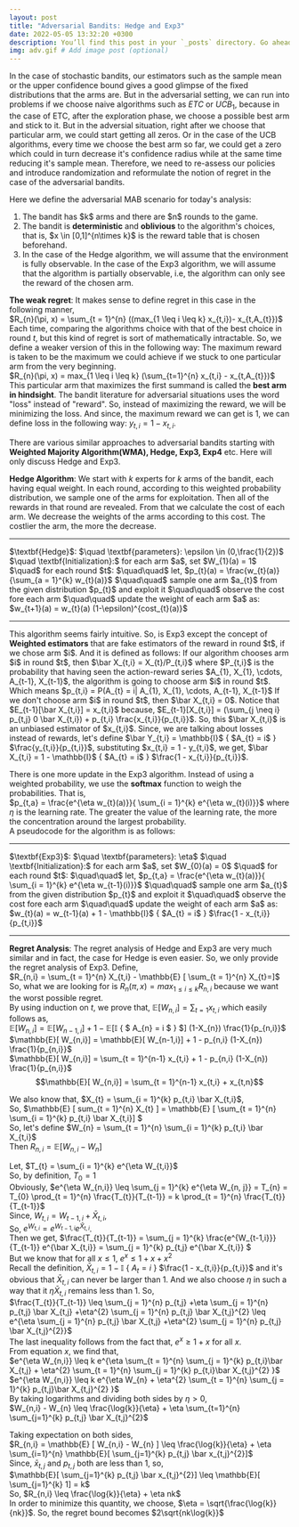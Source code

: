 ```yaml
---
layout: post
title: "Adversarial Bandits: Hedge and Exp3"
date: 2022-05-05 13:32:20 +0300
description: You’ll find this post in your `_posts` directory. Go ahead and edit it and re-build the site to see your changes. # Add post description (optional)
img: adv.gif # Add image post (optional)
---
```


In the case of stochastic bandits, our estimators such as the sample mean or the upper confidence bound gives a good glimpse of the fixed distributions that the arms are. But in the adversarial setting, we can run into problems if we choose naive algorithms such as $ETC$ or $UCB_{1}$, because in the case of ETC, after the exploration phase, we choose a possible best arm and stick to it. But in the adversial situation, right after we choose that particular arm, we could start getting all zeros. Or in the case of the UCB algorithms, every time we choose the best arm so far, we could get a zero which could in turn decrease it's confidence radius while at the same time reducing it's sample mean. Therefore, we need to re-assess our policies and introduce randomization and reformulate the notion of regret in the case of the adversarial bandits.  

Here we define the adversarial MAB scenario for today's analysis:
<ol>
  <li>The bandit has $k$ arms and there are $n$ rounds to the game. </li>
  <li>The bandit is <strong>deterministic</strong> and <strong>oblivious</strong> to the algorithm's choices, that is, $x \in [0,1]^{n\times k}$ is the reward table that is chosen beforehand.</li>
  <li>In the case of the Hedge algorithm, we will assume that the environment is fully observable. In the case of the Exp3 algorithm, we will assume that the algorithm is partially observable, i.e, the algorithm can only see the reward of the chosen arm.</li>
</ol>


<strong>The weak regret</strong>: It makes sense to define regret in this case in the following manner,  
$R_{n}(\pi, x) = \sum_{t = 1}^{n} ((max_{1 \leq i \leq k} x_{t,i})- x_{t,A_{t}})$    
Each time, comparing the algorithms choice with that of the best choice in round $t$, but this kind of regret is sort of mathematically intractable. So, we define a weaker version of this in the following way: The maximum reward is taken to be the maximum we could achieve if we stuck to one particular arm from the very beginning.    
$R_{n}(\pi, x) = max_{1 \leq i \leq k} (\sum_{t=1}^{n} x_{t,i} - x_{t,A_{t}})$   
This particular arm that maximizes the first summand is called the <strong>best arm in hindsight</strong>. The bandit literature for adversarial situations uses the word "loss" instead of "reward". So, instead of maximizing the reward, we will be minimizing the loss. And since, the maximum reward we can get is 1, we can define loss in the following way: $y_{t,i} = 1 - x_{t,i}$.    

There are various similar approaches to adversarial bandits starting with <strong>Weighted Majority Algorithm(WMA), Hedge, Exp3, Exp4</strong> etc. Here will only discuss Hedge and Exp3.     

<strong>Hedge Algorithm</strong>: We start with $k$ experts for $k$ arms of the bandit, each having equal weight. In each round, according to this weighted probability distribution, we sample one of the arms for exploitation. Then all of the rewards in that round are revealed. From that we calculate the cost of each arm. We decrease the weights of the arms according to this cost. The costlier the arm, the more the decrease.    
<hr>    
$\textbf{Hedge}$:     
$\quad \textbf{parameters}: \epsilon \in (0,\frac{1}{2})$    
$\quad \textbf{Initialization}:$ for each arm $a$, set $W_{1}(a) = 1$   
$\quad$ for each round $t$:    
$\quad\quad$ let, $p_{t}(a) = \frac{w_{t}(a)}{\sum_{a = 1}^{k} w_{t}(a)}$     
$\quad\quad$ sample one arm $a_{t}$ from the given distribution $p_{t}$ and exploit it    
$\quad\quad$ observe the cost fore each arm      
$\quad\quad$ update the weight of each arm $a$ as: $w_{t+1}(a) = w_{t}(a) (1-\epsilon)^{cost_{t}(a)}$     
<hr>    
This algorithm seems fairly intuitive. So, is Exp3 except the concept of <strong>Weighted estimators</strong> that are fake estimators of the reward in round $t$, if we chose arm $i$. And it is defined as follows:    
If our algorithm chooses arm $i$ in round $t$, then $\bar X_{t,i} = X_{t}/P_{t,i}$ where $P_{t,i}$ is the probability that having seen the action-reward series $A_{1}, X_{1}, \cdots, A_{t-1}, X_{t-1}$, the algorithm is going to choose arm $i$ in round $t$. Which means $p_{t,i} = P(A_{t} = i| A_{1}, X_{1}, \cdots, A_{t-1}, X_{t-1}$    
If we don't choose arm $i$ in round $t$, then  $\bar X_{t,i} = 0$.  
Notice that $E_{t-1}[\bar X_{t,i}] = x_{t,i}$ because, $E_{t-1}[X_{t,i}] = (\sum_{j \neq i} p_{t,j} 0 \bar X_{t,i}) + p_{t,i} \frac{x_{t,i}}{p_{t,i}}$. So, this $\bar X_{t,i}$ is an unbiased estimator of $x_{t,i}$.
Since, we are talking about losses instead of rewards, let's define $\bar Y_{t,i} = \mathbb{I}$ { $A_{t} = i$ } 
$\frac{y_{t,i}}{p_{t,i}}$, substituting $x_{t,i} = 1 - y_{t,i}$, we get, $\bar X_{t,i} = 1 - \mathbb{I}$ { $A_{t} = i$ } $\frac{1 - x_{t,i}}{p_{t,i}}$.    

There is one more update in the Exp3 algorithm. Instead of using a weighted probability, we use the <strong>softmax</strong> function to weigh the probabilities. That is,    
$p_{t,a} = \frac{e^{\eta w_{t}(a)}}{ \sum_{i = 1}^{k} e^{\eta w_{t}(i)}}$ where $\eta$ is the learning rate. The greater the value of the learning rate, the more the concentration around the largest probability.   
A pseudocode for the algorithm is as follows:    
<hr>    
$\textbf{Exp3}$:     
$\quad \textbf{parameters}: \eta$    
$\quad \textbf{Initialization}:$ for each arm $a$, set $W_{0}(a) = 0$   
$\quad$ for each round $t$:    
$\quad\quad$ let, $p_{t,a} = \frac{e^{\eta w_{t}(a)}}{ \sum_{i = 1}^{k} e^{\eta w_{t-1}(i)}}$    
$\quad\quad$ sample one arm $a_{t}$ from the given distribution $p_{t}$ and exploit it    
$\quad\quad$ observe the cost fore each arm      
$\quad\quad$ update the weight of each arm $a$ as: $w_{t}(a) = w_{t-1}(a) + 1 - \mathbb{I}$ { $A_{t} = i$ } $\frac{1 - x_{t,i}}{p_{t,i}}$    
<hr>    


<strong>Regret Analysis</strong>: The regret analysis of Hedge and Exp3 are very much similar and in fact, the case for Hedge is even easier. So, we only provide the regret analysis of Exp3. Define,   
$R_{n,i} = \sum_{t = 1}^{n} X_{t,i} - \mathbb{E} [ \sum_{t = 1}^{n} X_{t}=]$   
So, what we are looking for is $R_{n}(\pi, x) = max_{1 \leq i \leq k} R_{n,i}$ because we want the worst possible regret.  
By using induction on $t$, we prove that, $\mathbb{E}[ W_{n,i}] = \sum_{t = 1} x_{t,i}$ which easily follows as,     
$\mathbb{E}[ W_{n,i}] = \mathbb{E}[ W_{n-1,i}] + 1 - \mathbb{E}[ \mathbb{I}$ { $ A_{n} = i $ } $] (1-X_{n}) \frac{1}{p_{n,i}}$      
$\mathbb{E}[ W_{n,i}] = \mathbb{E}[ W_{n-1,i}] + 1 - p_{n,i} (1-X_{n}) \frac{1}{p_{n,i}}$     
$\mathbb{E}[ W_{n,i}] = \sum_{t = 1}^{n-1} x_{t,i} + 1 - p_{n,i} (1-X_{n}) \frac{1}{p_{n,i}}$      
$$\mathbb{E}[ W_{n,i}] = \sum_{t = 1}^{n-1} x_{t,i} + x_{t,n}$$     

We also know that, $X_{t} = \sum_{i = 1}^{k} p_{t,i} \bar X_{t,i}$,     
So, $\mathbb{E} [ sum_{t = 1}^{n} X_{t} ] = \mathbb{E} [ \sum_{t = 1}^{n} \sum_{i = 1}^{k} p_{t,i} \bar X_{t,i}] $     
So, let's define $W_{n} = \sum_{t = 1}^{n} \sum_{i = 1}^{k} p_{t,i} \bar X_{t,i}$    
Then $R_{n, i} = \mathbb{E} [ W_{n,i} - W_{n}]$    

Let, $T_{t} = \sum_{i = 1}^{k} e^{\eta W_{t,i}}$   
So, by definition, $T_{0} = 1$  
Obviously, $e^{\eta W_{n,i}} \leq \sum_{j = 1}^{k} e^{\eta W_{n, j}} = T_{n} = T_{0} \prod_{t = 1}^{n} \frac{T_{t}}{T_{t-1}} = k \prod_{t = 1}^{n} \frac{T_{t}}{T_{t-1}}$    
Since, $W_{t,i} = W_{t-1,i} + \bar X_{t,i}$,   
So, $e^{W_{t,i}} = e^{W_{t-1,i}}  e^{\bar X_{t,i}}$.     
Then we get, $\frac{T_{t}}{T_{t-1}} = \sum_{j = 1}^{k} \frac{e^{W_{t-1,i}}}{T_{t-1}}  e^{\bar X_{t,i}} = \sum_{j = 1}^{k} p_{t,j} e^{\bar X_{t,i}} $     
But we know that for all $x \leq 1$, $e^{x} \leq 1 + x + x^{2}$   
Recall the definition,  $\bar X_{t,i} = 1 - \mathbb{I}$ { $A_{t} = i$ } $\frac{1 - x_{t,i}}{p_{t,i}}$ and it's obvious that $\bar X_{t,i}$ can never be larger than 1. And we also choose $\eta$ in such a way that it $\eta \bar X_{t,i}$ remains less than 1. So,     
 $\frac{T_{t}}{T_{t-1}} \leq \sum_{j = 1}^{n} p_{t,j} +\eta \sum_{j = 1}^{n} p_{t,j} \bar X_{t,j} +\eta^{2} \sum_{j = 1}^{n} p_{t,j} \bar X_{t,j}^{2} \leq e^{\eta \sum_{j = 1}^{n} p_{t,j} \bar X_{t,j} +\eta^{2} \sum_{j = 1}^{n} p_{t,j} \bar X_{t,j}^{2}}$    
 The last inequality follows from the fact that, $e^{x} \geq 1 + x$ for all $x$.   
 From equation $x$, we find that,    
 $e^{\eta W_{n,i}} \leq k e^{\eta \sum_{t = 1}^{n} \sum_{j = 1}^{k} p_{t,i}\bar X_{t,j} + \eta^{2} \sum_{t = 1}^{n} \sum_{j = 1}^{k} p_{t,i}\bar X_{t,j}^{2} }$    
  $e^{\eta W_{n,i}} \leq k e^{\eta W_{n} + \eta^{2} \sum_{t = 1}^{n} \sum_{j = 1}^{k} p_{t,j}\bar X_{t,j}^{2} }$    
By taking logarithms and dividing both sides by $\eta > 0$,   
$W_{n,i} - W_{n} \leq \frac{\log{k}}{\eta} + \eta \sum_{t=1}^{n} \sum_{j=1}^{k} p_{t,j} \bar X_{t,j}^{2}$   

Taking expectation on both sides,    
$R_{n,i} = \mathbb{E} [ W_{n,i} - W_{n} ] \leq \frac{\log{k}}{\eta} + \eta \sum_{i=1}^{n} \mathbb{E}[ \sum_{j=1}^{k} p_{t,j} \bar x_{t,j}^{2}]$   
Since, $\bar x_{t,j}$ and $p_{t,j}$ both are less than 1, so,    
$\mathbb{E}[ \sum_{j=1}^{k} p_{t,j} \bar x_{t,j}^{2}] \leq \mathbb{E}[ \sum_{j=1}^{k} 1] = k$   
So, $R_{n,i} \leq \frac{\log{k}}{\eta} + \eta nk$   
In order to minimize this quantity, we choose, $\eta = \sqrt{\frac{\log{k}}{nk}}$.
So, the regret bound becomes $2\sqrt{nk\log{k}}$  

